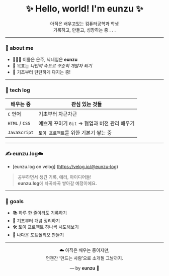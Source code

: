 <h1 align="center">✨ Hello, world! I'm eunzu ✨</h1>

<p align="center">
  아직은 배우고있는 컴퓨터공학과 학생<br/>
  기록하고, 만들고, 성장하는 중 . . . 
</p>

---

### 🧩 about me

- 🙋🏻‍♀️ 이름은 은주, 닉네임은 **eunzu**  
- 🎯 목표는 *나만의 속도로 꾸준히 개발자 되기*  
- 🌱 기초부터 탄탄하게 다지는 중!

---

### 🔧 tech log

| 배우는 중 | 관심 있는 것들 |  
|-----------|----------------|
| `C` 언어 | 기초부터 차근차근 |
| `HTML` / `CSS` | 예쁘게 꾸미기 `Git` → 협업과 버전 관리 배우기 |
| `JavaScript` | `토이 프로젝트`를 위한 기본기 쌓는 중 |

---

### ✍️ eunzu.log☁️
- [eunzu.log on velog] (https://velog.io/@eunzu-log)
> 공부하면서 생긴 기록, 에러, 아이디어들! <br/>
> **eunzu.log**에 차곡차곡 쌓아갈 예정이에요.

---

### 📌 goals

- 📚 하루 한 줄이라도 기록하기
- 🧠 기초부터 개념 정리하기 
- 🛠️ 토이 프로젝트 하나씩 시도해보기
- 🌈 나다운 포트폴리오 만들기

---

<p align="center">
  ☁️ 아직은 배우는 중이지만, <br/>
  언젠간 ‘만드는 사람’으로 소개될 그날까지. <br/>
</p>

<p align="center">
  — by <strong>eunzu</strong> 🐢
</p>
